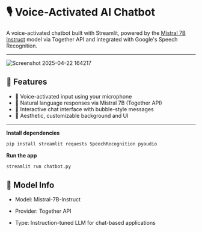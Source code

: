 
# 🎙️ Voice-Activated AI Chatbot

A voice-activated chatbot built with Streamlit, powered by the [Mistral 7B Instruct](https://huggingface.co/mistralai/Mistral-7B-Instruct-v0.1) model via Together API and integrated with Google's Speech Recognition.

---
![Screenshot 2025-04-22 164217](https://github.com/user-attachments/assets/77767167-1cc3-4ae5-8485-fb70f8c0f309)


## 🌟 Features

- 🎤 Voice-activated input using your microphone
- 🤖 Natural language responses via Mistral 7B (Together API)
- 💬 Interactive chat interface with bubble-style messages
- 🌌 Aesthetic, customizable background and UI

---

**Install dependencies**
```bash
pip install streamlit requests SpeechRecognition pyaudio
```
**Run the app**

```bash
streamlit run chatbot.py
```

## 🧠 Model Info

- Model: Mistral-7B-Instruct

- Provider: Together API

- Type: Instruction-tuned LLM for chat-based applications
